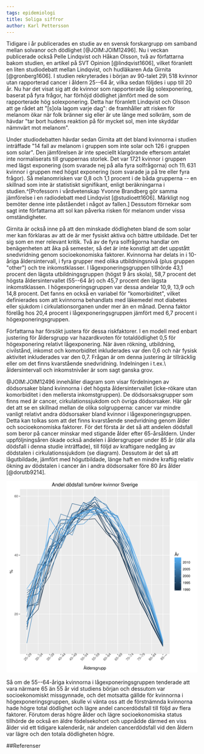 ```yaml
---
tags: epidemiologi
title: Soliga siffror
author: Karl Pettersson
---
```


Tidigare i år publicerades en studie av en svensk forskargrupp om samband mellan solvanor och dödlighet [@JOIM:JOIM12496]. Nu i veckan publicerade också Pelle Lindqvist och Håkan Olsson, två av författarna bakom studien, en artikel på SVT Opinion [@lindqvist1606], vilket föranlett en liten studiodebatt mellan Lindqvist, och hudläkaren Ada Girnita [@gronberg1606]. I studien rekryterades i början av 90-talet 29\ 518 kvinnor utan rapporterad cancer i åldern 25--64 år, vilka sedan följdes i upp till 20 år. Nu har det visat sig att de kvinnor som rapporterade låg solexponering, baserat på fyra frågor, har förhöjd dödlighet jämfört med de som rapporterade hög solexponering. Detta har föranlett Lindqvist och Olsson att ge rådet att "[s]ola lagom varje dag": de framhåller att risken för melanom ökar när folk bränner sig eller är ute länge med solkräm, som de hävdar "tar bort hudens reaktion på för mycket sol, men inte skyddar nämnvärt mot melanom".

Under studiodebatten hävdar sedan Girnita att det bland kvinnorna i studien inträffade "14 fall av melanom i gruppen som inte solar och 126 i gruppen som solar". Den jämförelsen är inte speciellt klargörande eftersom antalet inte normaliserats till gruppernas storlek. Det var 1721 kvinnor i gruppen med lägst exponering (som svarade nej på alla fyra solfrågorna) och 11\ 631 kvinnor i gruppen med högst exponering (som svarade ja på tre eller fyra frågor). Så melanomrisken var 0,8 och 1,1 procent i de båda grupperna -- en skillnad som inte är statistiskt signifikant, enligt beräkningarna i studien.^[Professorn i vårdvetenskap Yvonne Brandberg gör samma jämförelse i en radiodebatt med Lindqvist [@studioett1606]. Märkligt nog bemöter denne inte påståendet i något av fallen.] Dessutom förnekar som sagt inte författarna att sol kan påverka risken för melanom under vissa omständigheter.

Girnita är också inne på att den minskade dödligheten bland de som solar mer kan förklaras av att de är mer fysiskt aktiva och bättre utbildade. Det ter sig som en mer relevant kritik. Två av de fyra solfrågorna handlar om benägenheten att åka på semester, så det är inte konstigt att det uppstått snedvridning genom socioekonomiska faktorer. Kvinnorna har delats in i 10-åriga åldersintervall, i fyra grupper med olika utbildningsnivå (plus gruppen "other") och tre inkomstklasser. I lågexponeringsgruppen tillhörde 43,1 procent den lägsta utbildningsgruppen (högst 9 års skola), 58,7 procent det högsta åldersintervallet (55--64 år) och 45,7 procent den lägsta inkomstklassen. I högexponeringsgruppen var dessa andelar 10,9, 13,9 och 14,8 procent. Det fanns en också en variabel för "komorbiditet", vilket definierades som att kvinnorna behandlats med läkemedel mot diabetes eller sjukdom i cirkulationsorganen under mer än en månad. Denna faktor förelåg hos 20,4 procent i lågexponeringsgruppen jämfört med 6,7 procent i högexponeringsgruppen.

Författarna har försökt justera för dessa riskfaktorer. I en modell med enbart justering för åldersgrupp var hazardkvoten för totaldödlighet 0,5 för högexponering relativt lågexponering. När även rökning, utbildning, civilstånd, inkomst och komorbiditet inkluderades var den 0,6 och när fysisk aktivitet inkluderades var den 0,7. Frågan är om denna justering är tillräcklig eller om det finns kvarstående snedvridning. Indelningen i t.ex.\ åldersintervall och inkomstnivåer är som sagt ganska grov.

@JOIM:JOIM12496 innehåller diagram som visar fördelningen av dödsorsaker bland kvinnorna i det högsta åldersintervallet (icke-rökare utan komorbiditet i den mellersta inkomstgruppen). De dödsorsaksgrupper som finns med är cancer, cirkulationssjukdom och övriga dödsorsaker. Här går det att se en skillnad mellan de olika solgrupperna: cancer var mindre vanligt relativt andra dödsorsaker bland kvinnor i lågexponeringsgruppen. Detta kan tolkas som att det finns kvarstående snedvridning genom ålder och socioekonomiska faktorer. För det första är det så att andelen dödsfall som beror på cancer minskar med stigande ålder efter 65-årsåldern. Under uppföljningsåren ökade också andelen i åldersgrupper under 85 år (där alla dödsfall i denna studie inträffade), till följd av kraftigare nedgång av dödstalen i cirkulationssjukdom (se diagram). Dessutom är det så att lågutbildade, jämfört med högutbildade, länge haft en mindre kraftig relativ ökning av dödstalen i cancer än i andra dödsorsaker före 80 års ålder [@dorutb9214].

![Andelen dödsfall i tumörer i olika åldersgrupper bland svenska kvinnor 1990--2013. Diagrammet är genererat med @rproj utifrån data tillgängliga via @whomort.](../images/KvSvTumPerc9013.svg)

Så om de 55--64-åriga kvinnorna i lågexponeringsgruppen tenderade att vara närmare 65 än 55 år vid studiens början och dessutom var socioekonomiskt missgynnade, och det motsatta gällde för kvinnorna i högexponeringsgruppen, skulle vi vänta oss att de förstnämnda kvinnorna hade högre total dödlighet och lägre andel cancerdödsfall till följd av flera faktorer. Förutom deras högre ålder och lägre socioekonomiska status tillhörde de också en äldre födelsekohort och uppnådde därmed en viss ålder vid ett tidigare kalenderår, när andelen cancerdödsfall vid den åldern var lägre och den totala dödligheten högre.

##Referenser
